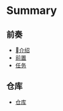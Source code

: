 # Summary

## 前奏

* [介绍](README.md)
* [前置](requirements.md)
* [任务](tasks.md)

## 仓库

* [仓库](cang-ku/cang-ku.md)

